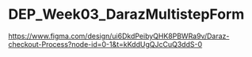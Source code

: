 # DEP_Week03_DarazMultistepForm
https://www.figma.com/design/ui6DkdPeibyQHK8PBWRa9v/Daraz-checkout-Process?node-id=0-1&t=kKddUgQJcCuQ3ddS-0
